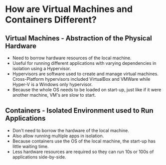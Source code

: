 # How are Virtual Machines and Containers Different?

## Virtual Machines - Abstraction of the Physical Hardware
* Need to borrow hardware resources of the local machine. 
* Useful for running different applications with varying dependencies in isolation using a Hypervisor.
* Hypervisors are software used to create and manage virtual machines. Cross-Platform hypervisors included VirtualBox and VMWare while Hyper-V is 
a Windows only hypervisor.
* Because the whole OS needs to be loaded on start-up, just like if it were another machine, VM's are slow to start.





## Containers - Isolated Environment used to Run Applications
* Don't need to borrow the hardware of the local machine.
* Also allow running multiple apps in isolation. 
* Because containers use the OS of the local machine, the start-up has little waiting time. 
* Less hardware resources are required so they can run 10s or 100s of applications side-by-side.

